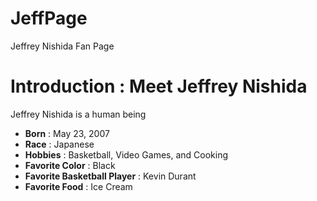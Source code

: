 # JeffPage
Jeffrey Nishida Fan Page
<html>
  <h1>
    Introduction : Meet Jeffrey Nishida
  </h1>
  <p>
    Jeffrey Nishida is a human being
    <ul>
      <li>
        <b>Born</b> : May 23, 2007
      </li>
      <li>
        <b>Race</b> : Japanese
      </li>
      <li>
        <b>Hobbies</b> : Basketball, Video Games, and Cooking
      </li>
      <li>
        <b>Favorite Color</b> : Black 
      </li>
      <li>
        <b>Favorite Basketball Player</b> : Kevin Durant
      </li>
      <li>
        <b>Favorite Food</b> : Ice Cream
      </li>
    </ul>
  </p>
       <a href="https://en.wikipedia.org/wiki/List_of_ice_cream_flavors" alt="Ice Cream"/>
</html>
